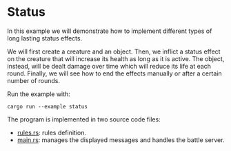 # Status

In this example we will demonstrate how to implement different types of long lasting status effects.

We will first create a creature and an object. Then, we inflict a status effect on the creature that will increase its health as long as it is active. The object, instead, will be dealt damage over time which will reduce its life at each round. Finally, we will see how to end the effects manually or after a certain number of rounds.

Run the example with:
```
cargo run --example status
```

The program is implemented in two source code files:
- [rules.rs](rules.rs): rules definition.
- [main.rs](main.rs): manages the displayed messages and handles the battle server.
